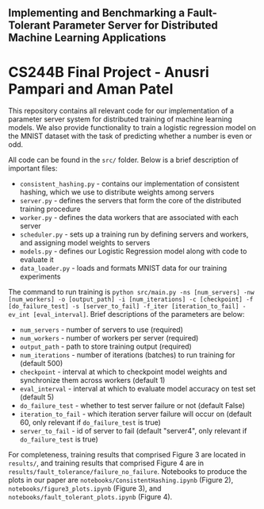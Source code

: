 ## Implementing and Benchmarking a Fault-Tolerant Parameter Server for Distributed Machine Learning Applications

# CS244B Final Project - Anusri Pampari and Aman Patel

This repository contains all relevant code for our implementation of a parameter server system for distributed training of machine learning models. We also provide functionality to train a logistic regression model on the MNIST dataset with the task of predicting whether a number is even or odd. 

All code can be found in the `src/` folder. Below is a brief description of important files:
 - `consistent_hashing.py` - contains our implementation of consistent hashing, which we use to distribute weights among servers
 - `server.py` - defines the servers that form the core of the distributed training procedure
 - `worker.py` - defines the data workers that are associated with each server
 - `scheduler.py` - sets up a training run by defining servers and workers, and assigning model weights to servers
 - `models.py` - defines our Logistic Regression model along with code to evaluate it
 - `data_loader.py` - loads and formats MNIST data for our training experiments

The command to run training is `python src/main.py -ns [num_servers] -nw [num_workers] -o [output_path] -i [num_iterations] -c [checkpoint] -f [do_failure_test] -s [server_to_fail] -f_iter [iteration_to_fail] -ev_int [eval_interval]`. Brief descriptions of the parameters are below: 
- `num_servers` - number of servers to use (required)
- `num_workers` - number of workers per server (required)
- `output_path` - path to store training output (required)
- `num_iterations` - number of iterations (batches) to run training for (default 500)
- `checkpoint` - interval at which to checkpoint model weights and synchronize them across workers (default 1)
- `eval_interval` - interval at which to evaluate model accuracy on test set (default 5)
- `do_failure_test` - whether to test server failure or not (default False)
- `iteration_to_fail` - which iteration server failure will occur on (default 60, only relevant if `do_failure_test` is true)
- `server_to_fail` - id of server to fail (default "server4", only relevant if `do_failure_test` is true)

For completeness, training results that comprised Figure 3 are located in `results/`, and training results that comprised Figure 4 are in `results/fault_tolerance/failure_no_failure`. Notebooks to produce the plots in our paper are `notebooks/ConsistentHashing.ipynb` (Figure 2), `notebooks/figure3_plots.ipynb` (Figure 3), and `notebooks/fault_tolerant_plots.ipynb` (Figure 4).  





